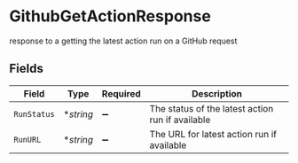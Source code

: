 # GithubGetActionResponse

response to a getting the latest action run on a GitHub request


## Fields

| Field                                            | Type                                             | Required                                         | Description                                      |
| ------------------------------------------------ | ------------------------------------------------ | ------------------------------------------------ | ------------------------------------------------ |
| `RunStatus`                                      | **string*                                        | :heavy_minus_sign:                               | The status of the latest action run if available |
| `RunURL`                                         | **string*                                        | :heavy_minus_sign:                               | The URL for latest action run if available       |